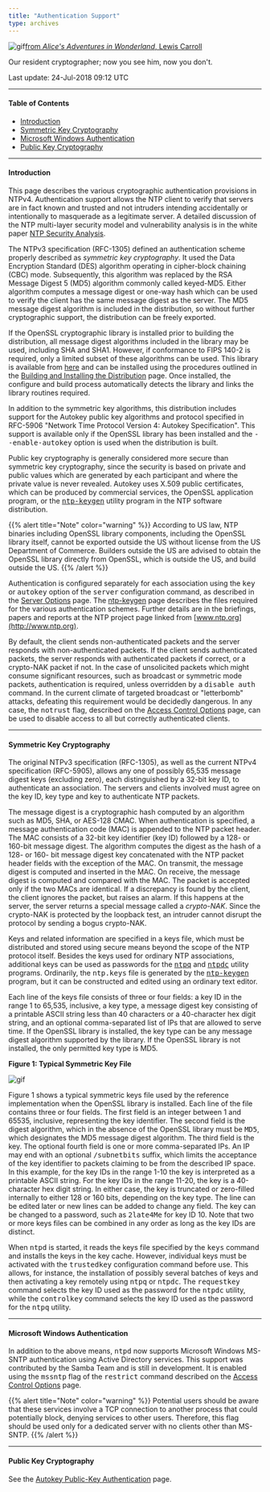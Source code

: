 ```yaml
---
title: "Authentication Support"
type: archives
---
```


![gif](/archives/pic/alice44.gif)[from _Alice's Adventures in Wonderland_, Lewis Carroll](http://www.eecis.udel.edu/%7emills/pictures.html)

Our resident cryptographer; now you see him, now you don't.

Last update: 24-Jul-2018 09:12 UTC

* * *

#### Table of Contents

*   [Introduction](/archives/4.2.8-series/authentic/#introduction)
*   [Symmetric Key Cryptography](/archives/4.2.8-series/authentic/#symmetric-key-cryptography)
*   [Microsoft Windows Authentication](/archives/4.2.8-series/authentic/#microsoft-windows-authentication)
*   [Public Key Cryptography](/archives/4.2.8-series/authentic/#public-key-cryptography)

* * *

#### Introduction

This page describes the various cryptographic authentication provisions in NTPv4\. Authentication support allows the NTP client to verify that servers are in fact known and trusted and not intruders intending accidentally or intentionally to masquerade as a legitimate server. A detailed discussion of the NTP multi-layer security model and vulnerability analysis is in the white paper [NTP Security Analysis](http://www.eecis.udel.edu/~mills/security.html).

The NTPv3 specification (RFC-1305) defined an authentication scheme properly described as _symmetric key cryptography_. It used the Data Encryption Standard (DES) algorithm operating in cipher-block chaining (CBC) mode. Subsequently, this algorithm was replaced by the RSA Message Digest 5 (MD5) algorithm commonly called keyed-MD5. Either algorithm computes a message digest or one-way hash which can be used to verify the client has the same message digest as the server. The MD5 message digest algorithm is included in the distribution, so without further cryptographic support, the distribution can be freely exported.

If the OpenSSL cryptographic library is installed prior to building the distribution, all message digest algorithms included in the library may be used, including SHA and SHA1\. However, if conformance to FIPS 140-2 is required, only a limited subset of these algorithms can be used. This library is available from [here](https://www.openssl.org) and can be installed using the procedures outlined in the [Building and Installing the Distribution](/archives/4.2.8-series/build) page. Once installed, the configure and build process automatically detects the library and links the library routines required.

In addition to the symmetric key algorithms, this distribution includes support for the Autokey public key algorithms and protocol specified in RFC-5906 "Network Time Protocol Version 4: Autokey Specification". This support is available only if the OpenSSL library has been installed and the <tt>--enable-autokey</tt> option is used when the distribution is built.

Public key cryptography is generally considered more secure than symmetric key cryptography, since the security is based on private and public values which are generated by each participant and where the private value is never revealed. Autokey uses X.509 public certificates, which can be produced by commercial services, the OpenSSL application program, or the [<tt>ntp-keygen</tt>](/archives/4.2.8-series/keygen) utility program in the NTP software distribution.

{{% alert title="Note" color="warning" %}}
According to US law, NTP binaries including OpenSSL library components, including the OpenSSL library itself, cannot be exported outside the US without license from the US Department of Commerce. Builders outside the US are advised to obtain the OpenSSL library directly from OpenSSL, which is outside the US, and build outside the US.
{{% /alert %}}

Authentication is configured separately for each association using the <tt>key</tt> or <tt>autokey</tt> option of the <tt>server</tt> configuration command, as described in the [Server Options](/archives/4.2.8-series/confopt/#server-command-options) page. The [ntp-keygen](/archives/4.2.8-series/keygen) page describes the files required for the various authentication schemes. Further details are in the briefings, papers and reports at the NTP project page linked from [www.ntp.org](http://www.ntp.org).

By default, the client sends non-authenticated packets and the server responds with non-authenticated packets. If the client sends authenticated packets, the server responds with authenticated packets if correct, or a crypto-NAK packet if not. In the case of unsolicited packets which might consume significant resources, such as broadcast or symmetric mode packets, authentication is required, unless overridden by a <tt>disable auth</tt> command. In the current climate of targeted broadcast or "letterbomb" attacks, defeating this requirement would be decidedly dangerous. In any case, the <tt>notrust</tt> flag, described on the [Access Control Options](/archives/4.2.8-series/accopt) page, can be used to disable access to all but correctly authenticated clients.

* * *

#### Symmetric Key Cryptography

The original NTPv3 specification (RFC-1305), as well as the current NTPv4 specification (RFC-5905), allows any one of possibly 65,535 message digest keys (excluding zero), each distinguished by a 32-bit key ID, to authenticate an association. The servers and clients involved must agree on the key ID, key type and key to authenticate NTP packets.

The message digest is a cryptographic hash computed by an algorithm such as MD5, SHA, or AES-128 CMAC. When authentication is specified, a message authentication code (MAC) is appended to the NTP packet header. The MAC consists of a 32-bit key identifier (key ID) followed by a 128- or 160-bit message digest. The algorithm computes the digest as the hash of a 128- or 160- bit message digest key concatenated with the NTP packet header fields with the exception of the MAC. On transmit, the message digest is computed and inserted in the MAC. On receive, the message digest is computed and compared with the MAC. The packet is accepted only if the two MACs are identical. If a discrepancy is found by the client, the client ignores the packet, but raises an alarm. If this happens at the server, the server returns a special message called a _crypto-NAK_. Since the crypto-NAK is protected by the loopback test, an intruder cannot disrupt the protocol by sending a bogus crypto-NAK.

Keys and related information are specified in a keys file, which must be distributed and stored using secure means beyond the scope of the NTP protocol itself. Besides the keys used for ordinary NTP associations, additional keys can be used as passwords for the <tt>[ntpq](/archives/4.2.8-series/ntpq)</tt> and <tt>[ntpdc](/archives/4.2.8-series/ntpdc)</tt> utility programs. Ordinarily, the <tt>ntp.keys</tt> file is generated by the <tt>[ntp-keygen](/archives/4.2.8-series/keygen)</tt> program, but it can be constructed and edited using an ordinary text editor.

Each line of the keys file consists of three or four fields: a key ID in the range 1 to 65,535, inclusive, a key type, a message digest key consisting of a printable ASCII string less than 40 characters or a 40-character hex digit string, and an optional comma-separated list of IPs that are allowed to serve time. If the OpenSSL library is installed, the key type can be any message digest algorithm supported by the library. If the OpenSSL library is not installed, the only permitted key type is MD5.

**Figure 1: Typical Symmetric Key File**

![gif](/archives/pic/md5.png)

Figure 1 shows a typical symmetric keys file used by the reference implementation when the OpenSSL library is installed. Each line of the file contains three or four fields. The first field is an integer between 1 and 65535, inclusive, representing the key identifier. The second field is the digest algorithm, which in the absence of the OpenSSL library must be <tt>MD5</tt>, which designates the MD5 message digest algorithm. The third field is the key. The optional fourth field is one or more comma-separated IPs. An IP may end with an optional <tt>/subnetbits</tt> suffix, which limits the acceptance of the key identifier to packets claiming to be from the described IP space. In this example, for the key IDs in the range 1-10 the key is interpreted as a printable ASCII string. For the key IDs in the range 11-20, the key is a 40-character hex digit string. In either case, the key is truncated or zero-filled internally to either 128 or 160 bits, depending on the key type. The line can be edited later or new lines can be added to change any field. The key can be changed to a password, such as <tt>2late4Me</tt> for key ID 10. Note that two or more keys files can be combined in any order as long as the key IDs are distinct.

When <tt>ntpd</tt> is started, it reads the keys file specified by the <tt>keys</tt> command and installs the keys in the key cache. However, individual keys must be activated with the <tt>trustedkey</tt> configuration command before use. This allows, for instance, the installation of possibly several batches of keys and then activating a key remotely using <tt>ntpq</tt> or <tt>ntpdc</tt>. The <tt>requestkey</tt> command selects the key ID used as the password for the <tt>ntpdc</tt> utility, while the <tt>controlkey</tt> command selects the key ID used as the password for the <tt>ntpq</tt> utility.

* * *

#### Microsoft Windows Authentication

In addition to the above means, <tt>ntpd</tt> now supports Microsoft Windows MS-SNTP authentication using Active Directory services. This support was contributed by the Samba Team and is still in development. It is enabled using the <tt>mssntp</tt> flag of the <tt>restrict</tt> command described on the [Access Control Options](/archives/4.2.8-series/accopt/#commands-and-options) page. 

{{% alert title="Note" color="warning" %}}
Potential users should be aware that these services involve a TCP connection to another process that could potentially block, denying services to other users. Therefore, this flag should be used only for a dedicated server with no clients other than MS-SNTP.
{{% /alert %}}

* * *

#### Public Key Cryptography

See the [Autokey Public-Key Authentication](/archives/4.2.8-series/autokey) page.
